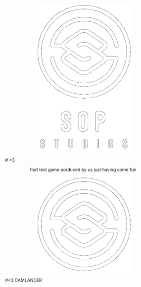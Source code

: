 <p align="center">
  <img src="https://github.com/Scout-lander/Fang/blob/main/Assets/Art/bg-things/Logs%20things/Sop.png?raw=true" alt="Straight Outa Palmy"/>
</p>
# <3
<p align="center">
fisrt test game porduced by us just having some fun
</p>


<p align="center">
  <img src="https://github.com/Scout-lander/Fang/blob/main/Assets/Art/bg-things/Logs%20things/SOP-Icon.png?raw=true" alt="Straight Outa Palmy"/>
</p>

#<3 CAMLANDER
